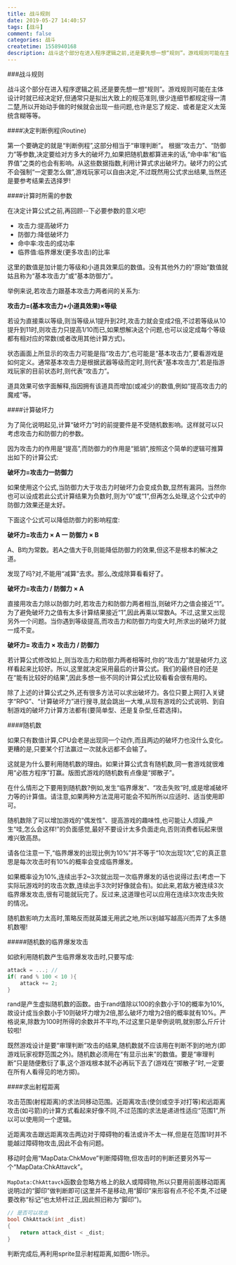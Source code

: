 ```yaml
---
title: 战斗规则
date: 2019-05-27 14:40:57
tags: [战斗]
comment: false
categories: 战斗
createtime: 1558940168
description: 战斗这个部分在进入程序逻辑之前,还是要先想一想“规则”。游戏规则可能在主体设计时就已经决定好,但通常只是拟出大致上的规范准则,很少连细节都规定得一清二楚,所以开始动手做的时候就会出现一些问题,也许是忘了规定、或者是定义太笼统含糊等等。
---
```

###战斗规则

战斗这个部分在进入程序逻辑之前,还是要先想一想“规则”。游戏规则可能在主体设计时就已经决定好,但通常只是拟出大致上的规范准则,很少连细节都规定得一清二楚,所以开始动手做的时候就会出现一些问题,也许是忘了规定、或者是定义太笼统含糊等等。

####决定判断例程(Routine)

第一个要确定的就是“判断例程”,这部分相当于“审理判断”。
根据“攻击力”、“防御力”等参数,决定要给对方多大的破坏力,如果把随机数都算进来的话,“命中率”和“临界值”之类的也会有影响。从这些数据指数,利用计算式求出破坏力。破坏力的公式不会强制“一定要怎么做”,游戏玩家可以自由决定,不过既然用公式求出结果,当然还是要参考结果去选择罗!

####计算时所需的参数

在决定计算公式之前,再回顾--下必要参数的意义吧!
* 攻击力:提高破坏力
* 防御力:降低破坏力
* 命中率:攻击的成功率
* 临界值:临界爆发(更多攻击)的比率

这里的数值是加计能力等级和小道具效果后的数值。没有其他外力的“原始”数值就姑且称为“基本攻击力”或“基本防御力”。

举例来说,若攻击力跟基本攻击力两者间的关系为:

**攻击力=(基本攻击力+小道具效果)×等级**

若设为直接乘以等级,则当等级从1提升到2时,攻击力就会变成2倍,不过若等级从10提升到11时,则攻击力只提高1/10而已,如果想解决这个问题,也可以设定成每个等级都有相对应的常数(或者改用其他计算方式)。

状态画面上所显示的攻击力可能是指“攻击力”,也可能是“基本攻击力”,要看游戏是如何定义。通常基本攻击力是根据武器等级而定时,则代表“基本攻击力”,若是指游戏玩家的目前状态时,则代表“攻击力”。

道具效果可依字面解释,指因拥有该道具而增加(或减少)的数值,例如“提高攻击力的魔戒”等。

####计算破坏力

为了简化说明起见,计算“破坏力”时的前提要件是不受随机数影响。这样就可以只考虑攻击力和防御力的参数。

因为攻击力的作用是“提高”,而防御力的作用是“抵销”,按照这个简单的逻辑可推算出如下的计算公式:

**破坏力=攻击力一防御力**

如果使用这个公式,当防御力大于攻击力时破坏力会变成负数,显然有漏洞。当然你也可以设成若此公式计算结果为负数时,则为“0”或“1”,但再怎么处理,这个公式中的防御力效果还是太好。

下面这个公式可以降低防御力的影响程度:

**破坏力=攻击力 × A 一 防御力 × B**

A、B均为常数。若A之值大于B,则能降低防御力的效果,但这不是根本的解决之道。

发现了吗?对,不能用“减算”去求。那么,改成除算看看好了。

**破坏力=攻击力 / 防御力 × A**

直接用攻击力除以防御力时,若攻击力和防御力两者相当,则破坏力之值会接近“1”。为了避免破坏力之值有太多计算结果接近“1”,因此再乘以常数A。不过,这里又出现另外一个问题。当你遇到等级提高,而攻击力和防御力均变大时,所求出的破坏力就一成不变。

**破坏力= 攻击力 × 攻击力 / 防御力**

若计算公式修改如上,则当攻击力和防御力两者相等时,你的“攻击力”就是破坏力,这样看起来比较好。所以,这里就决定采用最后的计算公式。我们的最终目的还是在“能有比较好的结果”,因此多想一些不同的计算公式比较看看会很有用的。

除了上述的计算公式之外,还有很多方法可以求出破坏力。各位只要上网打入关键字“RPG”、“计算破坏力”进行搜寻,就会跳出一大堆,从现有游戏的公式说明、到自制游戏的破坏力计算方法都有(要简单型、还是复杂型,任君选择)。

####随机数

如果只有数值计算,CPU会老是出现同一个动作,而且两边的破坏力也没什么变化。更糟的是,只要某个打法赢过一次就永远都不会输了。

这就是为什么要利用随机数的理由。如果计算公式含有随机数,同一套游戏就很难用“必胜方程序”打赢。版图式游戏的随机数有点像是“掷散子”。

在什么情形之下要用到随机数?例如,发生“临界爆发”、“攻击失败”时,或是增减破坏力等的计算值。请注意,如果两种方法混用可能会不知所所以应适时、适当使用即可。

随机数除了可以增加游戏的“偶发性”、提高游戏的趣味性,也可能让人烦躁,产生“哇,怎么会这样!”的负面感觉,最好不要设计太多负面走向,否则消费者玩起来很难兴致高昂。

请各位注意一下,“临界爆发的出现比例为10%”并不等于“10次出现1次”,它的真正意思是每次攻击时有10%的概率会变成临界爆发。

如果概率设为10%,连续出手2~3次就出现一次临界爆发的话也说得过去(考虑一下实际玩游戏时的攻击次数,连续出手3次时好像就会有)。如此来,若敌方被连续3次临界爆发攻击,很有可能就玩完了。反过来,这道理也可以应用在连续3次攻击失败的情况。

随机数影响力太高时,策略反而就英雄无用武之地,所以别越写越高兴而弄了太多随机数喔!

#####随机数的临界爆发攻击

如欲利用随机数产生临界爆发攻击时,只要写成:
```C++
attack = ...; //
if( rand % 100 < 10 ){
	attack += 2;
}
```

rand是产生虚拟随机数的函数。由于rand值除以100的余数小于10的概率为10%,故设计成当余数小于10则破坏力增为2倍,那么破坏力增为2倍的概率就有10%。严格说来,除数为100时所得的余数并不平均,不过这里只是举例说明,就别那么斤斤计较啦!

既然游戏设计是要“审理判断”攻击的结果,随机数就不应该用在判断不到的地方(即游戏玩家视野范围之外)。随机数必须用在“有显示出来”的数值。要是“审理判断”只是随便敷衍了事,这个游戏根本就不必再玩下去了(游戏在“掷散子”时,一定要在所有人看得见的地方掷)。

####求出射程距离

攻击范围(射程距离)的求法同移动范围。近距离攻击(使剑或空手对打等)和远距离攻击(如弓箭)的计算方式看起来好像不同,不过范围的求法是递进性适应“范围1”,所以可以使用同一个逻辑。

近距离攻击跟远距离攻击两边对于障碍物的看法或许不太一样,但是在范围1时并不能越过障碍物攻击,因此不会有问题。

移动时会用“MapData:ChkMove”判断障碍物,但攻击时的判断还要另外写一个“MapData:ChkAttavck”。

`MapData:ChkAttavck`函数会忽略方格上的敌人或障碍物,所以只要用前面移动距离说明过的“脚印”做判断即可(这里并不是移动,用“脚印”来形容有点不伦不类,不过硬要改称“标记”也太矫杆过正,因此照旧称为“脚印”)。

```C++
// 是否可以攻击
bool ChkAttack(int _dist)
{
	return attack_dist < _dist;
}
```

判断完成后,再利用sprite显示射程距离,如图6-1所示。